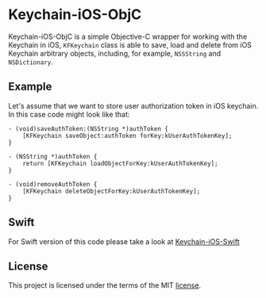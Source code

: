 # Keychain-iOS-ObjC
Keychain-iOS-ObjC is a simple Objective-C wrapper for working with the Keychain in iOS, `KFKeychain` class is able to save, load and delete from iOS Keychain arbitrary objects, including, for example, `NSSString` and `NSDictionary`.

## Example

Let's assume that we want to store user authorization token in iOS keychain. In this case code might look like that:

```
- (void)saveAuthToken:(NSString *)authToken {
    [KFKeychain saveObject:authToken forKey:kUserAuthTokenKey];
}

- (NSString *)authToken {
    return [KFKeychain loadObjectForKey:kUserAuthTokenKey];
}

- (void)removeAuthToken {
    [KFKeychain deleteObjectForKey:kUserAuthTokenKey];
}
```

## Swift

For Swift version of this code please take a look at [Keychain-iOS-Swift](https://github.com/Keyflow/Keychain-iOS-Swift)

## License

This project is licensed under the terms of the MIT [license](https://github.com/Keyflow/Keychain-iOS-ObjC/blob/master/LICENSE.md).